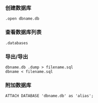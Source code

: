 ### 创建数据库

```sqlite
.open dbname.db
```

### 查看数据库列表

```sqlite
.databases
```

### 导出/导出

```sqlite
dbname.db .dump > filename.sql
dbname < filename.sql
```

### 附加数据库

```sqlite
ATTACH DATABASE 'dbname.db' as 'alias';
```


